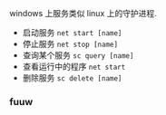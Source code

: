 
windows 上服务类似 linux 上的守护进程.

- 启动服务 `net start [name]`
- 停止服务 `net stop [name]`
- 查询某个服务 `sc query [name]`
- 查看运行中的程序 `net start`
- 删除服务 `sc delete [name]`

### fuuw